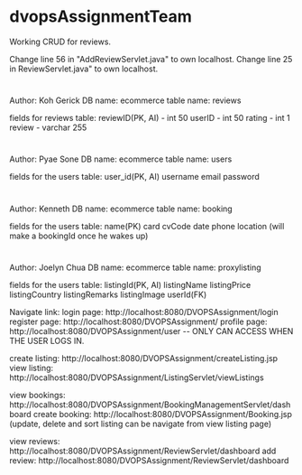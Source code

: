 # dvopsAssignmentTeam

Working CRUD for reviews.

Change line 56 in "AddReviewServlet.java" to own localhost.
Change line 25 in ReviewServlet.java" to own localhost.
#
Author: Koh Gerick
DB name: ecommerce
table name: reviews

fields for reviews table: 
reviewID(PK, AI) - int 50
userID - int 50
rating - int 1
review - varchar 255
#
Author: Pyae Sone
DB name: ecommerce
table name: users

fields for the users table:
user_id(PK, AI)
username
email
password
#
Author: Kenneth
DB name: ecommerce
table name: booking

fields for the users table:
name(PK)
card
cvCode
date
phone
location 
(will make a bookingId once he wakes up)
#
Author: Joelyn Chua
DB name: ecommerce
table name: proxylisting

fields for the users table:
listingId(PK, AI)
listingName
listingPrice
listingCountry
listingRemarks
listingImage
userId(FK)

Navigate link: 
login page: http://localhost:8080/DVOPSAssignment/login
register page: http://localhost:8080/DVOPSAssignment/
profile page: http://localhost:8080/DVOPSAssignment/user -- ONLY CAN ACCESS WHEN THE USER LOGS IN.

create listing: http://localhost:8080/DVOPSAssignment/createListing.jsp
view listing: http://localhost:8080/DVOPSAssignment/ListingServlet/viewListings 

view bookings: http://localhost:8080/DVOPSAssignment/BookingManagementServlet/dashboard
create booking: http://localhost:8080/DVOPSAssignment/Booking.jsp
(update, delete and sort listing can be navigate from view listing page)

view reviews: http://localhost:8080/DVOPSAssignment/ReviewServlet/dashboard
add review: http://localhost:8080/DVOPSAssignment/ReviewServlet/dashboard


